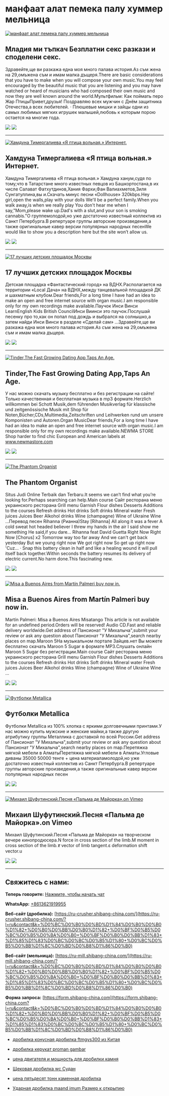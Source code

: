 # манфаат алат пемека палу хуммер мельница

<a href="https://swt.shibang-china.com/?l=ru&img&k=%D0%BC%D0%B0%D0%BD%D1%84%D0%B0%D0%B0%D1%82+%D0%B0%D0%BB%D0%B0%D1%82+%D0%BF%D0%B5%D0%BC%D0%B5%D0%BA%D0%B0+%D0%BF%D0%B0%D0%BB%D1%83+%D1%85%D1%83%D0%BC%D0%BC%D0%B5%D1%80+%D0%BC%D0%B5%D0%BB%D1%8C%D0%BD%D0%B8%D1%86%D0%B0" target="_blank">![манфаат алат пемека палу хуммер мельница](http://static.shibang-china.com/all-800x300/1446.jpg)</a>

## Младия ми тъпкач Безплатни секс разкази и споделени секс.
Здравейте,ще ви разкажа една моя много палава история.Аз съм жена на 29,омъжена съм и имам малка дъщеря.There are basic considerations that you have to make when you will compose your own music.You may feel encouraged by the beautiful music that you are listening and you may have watched or heard of musicians who had composed their own music and now they are well known around the world.Мультфильм: Как поймать перо Жар ПтицыПривет,друзья! Поздравляю всех мужчин с Днём защитника Отечества,а всех любителей.&nbsp;&#0183;&#32;Плюшевые мишки и зайцы одни из самых любимых мягких игрушек малышей,любовь к которым порою остается на многие года.


<a href="https://whatsapp.shibangsoft.com/WhatsApp.php" target="_blank" title="WhatsApp">![](http://static.shibang-china.com/icon/whatsapp.png)</a> <a href="https://swt.shibang-china.com/?l=ru&icon&k=%D0%BC%D0%B0%D0%BD%D1%84%D0%B0%D0%B0%D1%82+%D0%B0%D0%BB%D0%B0%D1%82+%D0%BF%D0%B5%D0%BC%D0%B5%D0%BA%D0%B0+%D0%BF%D0%B0%D0%BB%D1%83+%D1%85%D1%83%D0%BC%D0%BC%D0%B5%D1%80+%D0%BC%D0%B5%D0%BB%D1%8C%D0%BD%D0%B8%D1%86%D0%B0" target="_blank">![](http://static.shibang-china.com/icon/chat-ru.png)</a>

---

<a href="https://swt.shibang-china.com/?l=ru&img&k=%D0%BC%D0%B0%D0%BD%D1%84%D0%B0%D0%B0%D1%82+%D0%B0%D0%BB%D0%B0%D1%82+%D0%BF%D0%B5%D0%BC%D0%B5%D0%BA%D0%B0+%D0%BF%D0%B0%D0%BB%D1%83+%D1%85%D1%83%D0%BC%D0%BC%D0%B5%D1%80+%D0%BC%D0%B5%D0%BB%D1%8C%D0%BD%D0%B8%D1%86%D0%B0" target="_blank">![Хамдуна Тимергалиева &#171;Я птица вольная.&#187; Интернет.](http://static.shibang-china.com/all-800x300/1201.jpg)</a>

## Хамдуна Тимергалиева &#171;Я птица вольная.&#187; Интернет.
Хамдуна Тимергалиева &#171;Я птица вольная.&#187; Хамдуна ханум,судя по тому,что в Татарстане много известных певцов из Башкортостана,в их числе Салават Фатхутдинов,Хания Фархи,Фан Валиахметов,Зиля Сунгатуллина,вы и.Скачать минус песни &#171;Dollhouse&#187; 320kbps.Hey girl,open the walls,play with your dolls We'll be a perfect family.When you walk away,is when we really play You don't hear me when I say,&quot;Mom,please wake up.Dad's with a slut,and your son is smoking cannabis.&quot;О группемолодой,но уже достаточно известный коллектив из Санкт Петербурга.В репертуаре группы авторские произведения,а также оригинальные кавер версии популярных народных песенWe would like to show you a description here but the site won’t allow us.


<a href="https://whatsapp.shibangsoft.com/WhatsApp.php" target="_blank" title="WhatsApp">![](http://static.shibang-china.com/icon/whatsapp.png)</a> <a href="https://swt.shibang-china.com/?l=ru&icon&k=%D0%BC%D0%B0%D0%BD%D1%84%D0%B0%D0%B0%D1%82+%D0%B0%D0%BB%D0%B0%D1%82+%D0%BF%D0%B5%D0%BC%D0%B5%D0%BA%D0%B0+%D0%BF%D0%B0%D0%BB%D1%83+%D1%85%D1%83%D0%BC%D0%BC%D0%B5%D1%80+%D0%BC%D0%B5%D0%BB%D1%8C%D0%BD%D0%B8%D1%86%D0%B0" target="_blank">![](http://static.shibang-china.com/icon/chat-ru.png)</a>

---

<a href="https://swt.shibang-china.com/?l=ru&img&k=%D0%BC%D0%B0%D0%BD%D1%84%D0%B0%D0%B0%D1%82+%D0%B0%D0%BB%D0%B0%D1%82+%D0%BF%D0%B5%D0%BC%D0%B5%D0%BA%D0%B0+%D0%BF%D0%B0%D0%BB%D1%83+%D1%85%D1%83%D0%BC%D0%BC%D0%B5%D1%80+%D0%BC%D0%B5%D0%BB%D1%8C%D0%BD%D0%B8%D1%86%D0%B0" target="_blank">![17 лучших детских площадок Москвы](http://static.shibang-china.com/all-800x300/1150.jpg)</a>

## 17 лучших детских площадок Москвы
Детская площадка &#171;Фантастический город&#187; на ВДНХ.Располагается на территории &#171;Local Дача&#187; на ВДНХ,между танцевальной площадкой ДК и шахматным клубом.Dear friends,For a long time I have had an idea to make an open and free internet source with organ music.I am responsible only for my own recordings make available.Паучок Инси Винси LearnEnglish Kids British CouncilИнси Виинси это паучок.Послушай песенку про то,как он попал под дождь и выбрался на солнышко,а затем найди Инси Винси в разделе &#171;Сделай сам&#187; …Здравейте,ще ви разкажа една моя много палава история.Аз съм жена на 29,омъжена съм и имам малка дъщеря.


<a href="https://whatsapp.shibangsoft.com/WhatsApp.php" target="_blank" title="WhatsApp">![](http://static.shibang-china.com/icon/whatsapp.png)</a> <a href="https://swt.shibang-china.com/?l=ru&icon&k=%D0%BC%D0%B0%D0%BD%D1%84%D0%B0%D0%B0%D1%82+%D0%B0%D0%BB%D0%B0%D1%82+%D0%BF%D0%B5%D0%BC%D0%B5%D0%BA%D0%B0+%D0%BF%D0%B0%D0%BB%D1%83+%D1%85%D1%83%D0%BC%D0%BC%D0%B5%D1%80+%D0%BC%D0%B5%D0%BB%D1%8C%D0%BD%D0%B8%D1%86%D0%B0" target="_blank">![](http://static.shibang-china.com/icon/chat-ru.png)</a>

---

<a href="https://swt.shibang-china.com/?l=ru&img&k=%D0%BC%D0%B0%D0%BD%D1%84%D0%B0%D0%B0%D1%82+%D0%B0%D0%BB%D0%B0%D1%82+%D0%BF%D0%B5%D0%BC%D0%B5%D0%BA%D0%B0+%D0%BF%D0%B0%D0%BB%D1%83+%D1%85%D1%83%D0%BC%D0%BC%D0%B5%D1%80+%D0%BC%D0%B5%D0%BB%D1%8C%D0%BD%D0%B8%D1%86%D0%B0" target="_blank">![Tinder,The Fast Growing Dating App,Taps An Age.](http://static.shibang-china.com/all-800x300/1011.jpg)</a>

## Tinder,The Fast Growing Dating App,Taps An Age.
У нас можно скачать музыку бесплатно и без регистрации на сайте! Только качественная и бесплатная музыка в mp3 формате.Herzlich willkommen bei Schott Musik,dem f&#252;hrenden Musikverlag f&#252;r klassische und zeitgen&#246;ssische Musik mit Shop f&#252;r Noten,B&#252;cher,CDs,Multimedia,Zeitschriften und Leihwerken rund um unsere Komponisten und Autoren.Organ MusicDear friends,For a long time I have had an idea to make an open and free internet source with organ music.I am responsible only for my own recordings make available.NEWMA STORE Shop harder to find chic European and American labels at www.newmastore.com


<a href="https://whatsapp.shibangsoft.com/WhatsApp.php" target="_blank" title="WhatsApp">![](http://static.shibang-china.com/icon/whatsapp.png)</a> <a href="https://swt.shibang-china.com/?l=ru&icon&k=%D0%BC%D0%B0%D0%BD%D1%84%D0%B0%D0%B0%D1%82+%D0%B0%D0%BB%D0%B0%D1%82+%D0%BF%D0%B5%D0%BC%D0%B5%D0%BA%D0%B0+%D0%BF%D0%B0%D0%BB%D1%83+%D1%85%D1%83%D0%BC%D0%BC%D0%B5%D1%80+%D0%BC%D0%B5%D0%BB%D1%8C%D0%BD%D0%B8%D1%86%D0%B0" target="_blank">![](http://static.shibang-china.com/icon/chat-ru.png)</a>

---

<a href="https://swt.shibang-china.com/?l=ru&img&k=%D0%BC%D0%B0%D0%BD%D1%84%D0%B0%D0%B0%D1%82+%D0%B0%D0%BB%D0%B0%D1%82+%D0%BF%D0%B5%D0%BC%D0%B5%D0%BA%D0%B0+%D0%BF%D0%B0%D0%BB%D1%83+%D1%85%D1%83%D0%BC%D0%BC%D0%B5%D1%80+%D0%BC%D0%B5%D0%BB%D1%8C%D0%BD%D0%B8%D1%86%D0%B0" target="_blank">![The Phantom Organist](http://static.shibang-china.com/all-800x300/1490.jpg)</a>

## The Phantom Organist
Situs Judi Online Terbaik dan Terbaru.It seems we can’t find what you’re looking for.Perhaps searching can help.Main course Сайт ресторана меню украинского ресторана Grill menu Garnish Flour dishes Desserts Additions to the courses Refresh drinks Hot drinks Soft drinks Mineral water Fresh juices Juices Beer Alkohol drinks Wine (champagne) Wine of Ukraine Wine …Перевод песен Rihanna (Рианна)Stay [Rihanna] All along it was a fever A cold sweat hot headed believer I threw my hands in the air I said show me something He said,if you dare… Rihanna feat David Guetta Right Now Right Now [Chorus] x2 Tomorrow way too far away And we can't get back yesterday But we young right now We got right now So get up right now 'Cuz…&nbsp;&#0183;&#32;Snap this battery clean in half and like a healing wound it will pull itself back together.Within seconds the battery resumes its delivery of electric current.No harm done.This fascinating new.


<a href="https://whatsapp.shibangsoft.com/WhatsApp.php" target="_blank" title="WhatsApp">![](http://static.shibang-china.com/icon/whatsapp.png)</a> <a href="https://swt.shibang-china.com/?l=ru&icon&k=%D0%BC%D0%B0%D0%BD%D1%84%D0%B0%D0%B0%D1%82+%D0%B0%D0%BB%D0%B0%D1%82+%D0%BF%D0%B5%D0%BC%D0%B5%D0%BA%D0%B0+%D0%BF%D0%B0%D0%BB%D1%83+%D1%85%D1%83%D0%BC%D0%BC%D0%B5%D1%80+%D0%BC%D0%B5%D0%BB%D1%8C%D0%BD%D0%B8%D1%86%D0%B0" target="_blank">![](http://static.shibang-china.com/icon/chat-ru.png)</a>

---

<a href="https://swt.shibang-china.com/?l=ru&img&k=%D0%BC%D0%B0%D0%BD%D1%84%D0%B0%D0%B0%D1%82+%D0%B0%D0%BB%D0%B0%D1%82+%D0%BF%D0%B5%D0%BC%D0%B5%D0%BA%D0%B0+%D0%BF%D0%B0%D0%BB%D1%83+%D1%85%D1%83%D0%BC%D0%BC%D0%B5%D1%80+%D0%BC%D0%B5%D0%BB%D1%8C%D0%BD%D0%B8%D1%86%D0%B0" target="_blank">![Misa a Buenos Aires from Mart&#237;n Palmeri buy now in.](http://static.shibang-china.com/all-800x300/1408.jpg)</a>

## Misa a Buenos Aires from Mart&#237;n Palmeri buy now in.
Mart&#237;n Palmeri: Misa a Buenos Aires Misatango This article is not available for an undefined period.Orders will be reserved! Audio CD.Fast and reliable delivery worldwide.Get address of Пансионат &quot;У Михалыча&quot;,submit your review or ask any question about Пансионат &quot;У Михалыча&quot;,search nearby places on map.Maroon 5На музыкальном портале Зайцев.нет Вы можете бесплатно скачать Maroon 5 Sugar в формате MP3.Слушать онлайн Maroon 5 Sugar без регистрации.Main course Сайт ресторана меню украинского ресторана Grill menu Garnish Flour dishes Desserts Additions to the courses Refresh drinks Hot drinks Soft drinks Mineral water Fresh juices Juices Beer Alkohol drinks Wine (champagne) Wine of Ukraine Wine …


<a href="https://whatsapp.shibangsoft.com/WhatsApp.php" target="_blank" title="WhatsApp">![](http://static.shibang-china.com/icon/whatsapp.png)</a> <a href="https://swt.shibang-china.com/?l=ru&icon&k=%D0%BC%D0%B0%D0%BD%D1%84%D0%B0%D0%B0%D1%82+%D0%B0%D0%BB%D0%B0%D1%82+%D0%BF%D0%B5%D0%BC%D0%B5%D0%BA%D0%B0+%D0%BF%D0%B0%D0%BB%D1%83+%D1%85%D1%83%D0%BC%D0%BC%D0%B5%D1%80+%D0%BC%D0%B5%D0%BB%D1%8C%D0%BD%D0%B8%D1%86%D0%B0" target="_blank">![](http://static.shibang-china.com/icon/chat-ru.png)</a>

---

<a href="https://swt.shibang-china.com/?l=ru&img&k=%D0%BC%D0%B0%D0%BD%D1%84%D0%B0%D0%B0%D1%82+%D0%B0%D0%BB%D0%B0%D1%82+%D0%BF%D0%B5%D0%BC%D0%B5%D0%BA%D0%B0+%D0%BF%D0%B0%D0%BB%D1%83+%D1%85%D1%83%D0%BC%D0%BC%D0%B5%D1%80+%D0%BC%D0%B5%D0%BB%D1%8C%D0%BD%D0%B8%D1%86%D0%B0" target="_blank">![Футболки Metallica](http://static.shibang-china.com/all-800x300/240.jpg)</a>

## Футболки Metallica
Футболки Metallica из 100% хлопка c яркими долговечными принтами.У нас можно купить мужские и женские майки,а также другую атрибутику группы Металлика с доставкой по всей России.Get address of Пансионат &quot;У Михалыча&quot;,submit your review or ask any question about Пансионат &quot;У Михалыча&quot;,search nearby places on map.Перетяжка мягкой мебели в АлматыПеретяжка мягкой мебели в Алматы.Угловые диваны 35000 50000 тенге + цена материаламолодой,но уже достаточно известный коллектив из Санкт Петербурга.В репертуаре группы авторские произведения,а также оригинальные кавер версии популярных народных песен


<a href="https://whatsapp.shibangsoft.com/WhatsApp.php" target="_blank" title="WhatsApp">![](http://static.shibang-china.com/icon/whatsapp.png)</a> <a href="https://swt.shibang-china.com/?l=ru&icon&k=%D0%BC%D0%B0%D0%BD%D1%84%D0%B0%D0%B0%D1%82+%D0%B0%D0%BB%D0%B0%D1%82+%D0%BF%D0%B5%D0%BC%D0%B5%D0%BA%D0%B0+%D0%BF%D0%B0%D0%BB%D1%83+%D1%85%D1%83%D0%BC%D0%BC%D0%B5%D1%80+%D0%BC%D0%B5%D0%BB%D1%8C%D0%BD%D0%B8%D1%86%D0%B0" target="_blank">![](http://static.shibang-china.com/icon/chat-ru.png)</a>

---

<a href="https://swt.shibang-china.com/?l=ru&img&k=%D0%BC%D0%B0%D0%BD%D1%84%D0%B0%D0%B0%D1%82+%D0%B0%D0%BB%D0%B0%D1%82+%D0%BF%D0%B5%D0%BC%D0%B5%D0%BA%D0%B0+%D0%BF%D0%B0%D0%BB%D1%83+%D1%85%D1%83%D0%BC%D0%BC%D0%B5%D1%80+%D0%BC%D0%B5%D0%BB%D1%8C%D0%BD%D0%B8%D1%86%D0%B0" target="_blank">![Михаил Шуфутинский.Песня &#171;Пальма де Майорка&#187;.on Vimeo](http://static.shibang-china.com/all-800x300/873.jpg)</a>

## Михаил Шуфутинский.Песня &#171;Пальма де Майорка&#187;.on Vimeo
Михаил Шуфутинский.Песня &#171;Пальма де Майорка&#187; на творческом вечере кинопродюсера.N force in cross section of the limb.M moment in cross section of the limb.𝝉 vector of limb tangent.ε deformation shift vector.u

<a href="https://whatsapp.shibangsoft.com/WhatsApp.php" target="_blank" title="WhatsApp">![](http://static.shibang-china.com/icon/whatsapp.png)</a> <a href="https://swt.shibang-china.com/?l=ru&icon&k=%D0%BC%D0%B0%D0%BD%D1%84%D0%B0%D0%B0%D1%82+%D0%B0%D0%BB%D0%B0%D1%82+%D0%BF%D0%B5%D0%BC%D0%B5%D0%BA%D0%B0+%D0%BF%D0%B0%D0%BB%D1%83+%D1%85%D1%83%D0%BC%D0%BC%D0%B5%D1%80+%D0%BC%D0%B5%D0%BB%D1%8C%D0%BD%D0%B8%D1%86%D0%B0" target="_blank">![](http://static.shibang-china.com/icon/chat-ru.png)</a>

---
## Свяжитесь с нами:

**Теперь говорите:** [Нажмите, чтобы начать чат](https://swt.shibang-china.com?l=ru&contact&k=%D0%BC%D0%B0%D0%BD%D1%84%D0%B0%D0%B0%D1%82+%D0%B0%D0%BB%D0%B0%D1%82+%D0%BF%D0%B5%D0%BC%D0%B5%D0%BA%D0%B0+%D0%BF%D0%B0%D0%BB%D1%83+%D1%85%D1%83%D0%BC%D0%BC%D0%B5%D1%80+%D0%BC%D0%B5%D0%BB%D1%8C%D0%BD%D0%B8%D1%86%D0%B0)

**WhatsApp:**  [+8613621919955](https://whatsapp.shibangsoft.com/WhatsApp.php)

**Веб-сайт (дробилка):** [https://ru-crusher.shibang-china.com/](https://ru-crusher.shibang-china.com/?l=ru&contact&k=%D0%BC%D0%B0%D0%BD%D1%84%D0%B0%D0%B0%D1%82+%D0%B0%D0%BB%D0%B0%D1%82+%D0%BF%D0%B5%D0%BC%D0%B5%D0%BA%D0%B0+%D0%BF%D0%B0%D0%BB%D1%83+%D1%85%D1%83%D0%BC%D0%BC%D0%B5%D1%80+%D0%BC%D0%B5%D0%BB%D1%8C%D0%BD%D0%B8%D1%86%D0%B0)

**Веб-сайт (мельница):** [https://ru-mill.shibang-china.com/](https://ru-mill.shibang-china.com/?l=ru&contact&k=%D0%BC%D0%B0%D0%BD%D1%84%D0%B0%D0%B0%D1%82+%D0%B0%D0%BB%D0%B0%D1%82+%D0%BF%D0%B5%D0%BC%D0%B5%D0%BA%D0%B0+%D0%BF%D0%B0%D0%BB%D1%83+%D1%85%D1%83%D0%BC%D0%BC%D0%B5%D1%80+%D0%BC%D0%B5%D0%BB%D1%8C%D0%BD%D0%B8%D1%86%D0%B0)

**Форма запроса:** [https://form.shibang-china.com](https://form.shibang-china.com?l=ru&contact&k=%D0%BC%D0%B0%D0%BD%D1%84%D0%B0%D0%B0%D1%82+%D0%B0%D0%BB%D0%B0%D1%82+%D0%BF%D0%B5%D0%BC%D0%B5%D0%BA%D0%B0+%D0%BF%D0%B0%D0%BB%D1%83+%D1%85%D1%83%D0%BC%D0%BC%D0%B5%D1%80+%D0%BC%D0%B5%D0%BB%D1%8C%D0%BD%D0%B8%D1%86%D0%B0)

* [дробилка конусная дробилка ftmgys300 из Китая](../133/%D0%B4%D1%80%D0%BE%D0%B1%D0%B8%D0%BB%D0%BA%D0%B0%20%D0%BA%D0%BE%D0%BD%D1%83%D1%81%D0%BD%D0%B0%D1%8F%20%D0%B4%D1%80%D0%BE%D0%B1%D0%B8%D0%BB%D0%BA%D0%B0%20ftmgys300%20%D0%B8%D0%B7%20%D0%9A%D0%B8%D1%82%D0%B0%D1%8F.md)

* [дробилка керукат proman gambar](../132/%D0%B4%D1%80%D0%BE%D0%B1%D0%B8%D0%BB%D0%BA%D0%B0%20%D0%BA%D0%B5%D1%80%D1%83%D0%BA%D0%B0%D1%82%20proman%20gambar.md)

* [цена двигателя и мощность для дробилки камня](../134/%D1%86%D0%B5%D0%BD%D0%B0%20%D0%B4%D0%B2%D0%B8%D0%B3%D0%B0%D1%82%D0%B5%D0%BB%D1%8F%20%D0%B8%20%D0%BC%D0%BE%D1%89%D0%BD%D0%BE%D1%81%D1%82%D1%8C%20%D0%B4%D0%BB%D1%8F%20%D0%B4%D1%80%D0%BE%D0%B1%D0%B8%D0%BB%D0%BA%D0%B8%20%D0%BA%D0%B0%D0%BC%D0%BD%D1%8F.md)

* [Щековая дробилка wc Судан](../134/%D0%A9%D0%B5%D0%BA%D0%BE%D0%B2%D0%B0%D1%8F%20%D0%B4%D1%80%D0%BE%D0%B1%D0%B8%D0%BB%D0%BA%D0%B0%20wc%20%D0%A1%D1%83%D0%B4%D0%B0%D0%BD.md)

* [цена пятьдесят тонн каменная дробилка](../134/%D1%86%D0%B5%D0%BD%D0%B0%20%D0%BF%D1%8F%D1%82%D1%8C%D0%B4%D0%B5%D1%81%D1%8F%D1%82%20%D1%82%D0%BE%D0%BD%D0%BD%20%D0%BA%D0%B0%D0%BC%D0%B5%D0%BD%D0%BD%D0%B0%D1%8F%20%D0%B4%D1%80%D0%BE%D0%B1%D0%B8%D0%BB%D0%BA%D0%B0.md)

* [Ударная дробилка maand imum Размер к открытию](../135/%D0%A3%D0%B4%D0%B0%D1%80%D0%BD%D0%B0%D1%8F%20%D0%B4%D1%80%D0%BE%D0%B1%D0%B8%D0%BB%D0%BA%D0%B0%20maand%20imum%20%D0%A0%D0%B0%D0%B7%D0%BC%D0%B5%D1%80%20%D0%BA%20%D0%BE%D1%82%D0%BA%D1%80%D1%8B%D1%82%D0%B8%D1%8E.md)